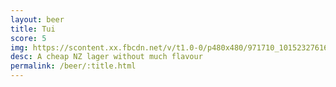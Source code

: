 ```yaml
---
layout: beer
title: Tui
score: 5
img: https://scontent.xx.fbcdn.net/v/t1.0-0/p480x480/971710_10152327616993745_1470932463_n.jpg?oh=ca9595b6e00da25503d5c43ca10b3a04&oe=58CB3E49
desc: A cheap NZ lager without much flavour
permalink: /beer/:title.html
---
```

